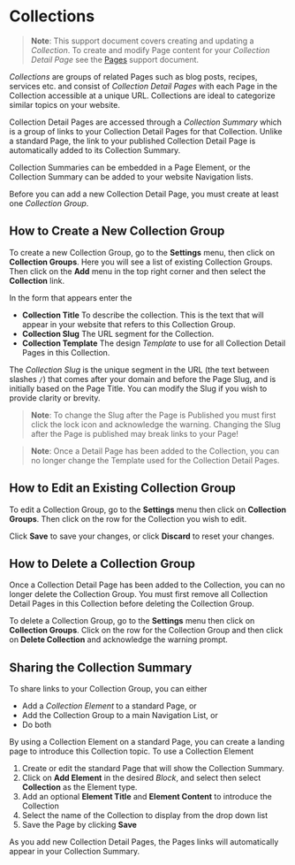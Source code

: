 # Collections

>**Note**: This support document covers creating and updating a *Collection*. To create and modify Page content for your *Collection Detail Page* see the [Pages](/admin/support/client/pages) support document.

*Collections* are groups of related Pages such as blog posts, recipes, services etc. and consist of *Collection Detail Pages* with each Page in the Collection accessible at a unique URL. Collections are ideal to categorize similar topics on your website.

Collection Detail Pages are accessed through a *Collection Summary* which is a group of links to your Collection Detail Pages for that Collection. Unlike a standard Page, the link to your published Collection Detail Page is automatically added to its Collection Summary.

Collection Summaries can be embedded in a Page Element, or the Collection Summary can be added to your website Navigation lists.

Before you can add a new Collection Detail Page, you must create at least one *Collection Group*.

## How to Create a New Collection Group
To create a new Collection Group, go to the <i class="fas fa-cog"></i> **Settings** menu, then click on **Collection Groups**. Here you will see a list of existing Collection Groups. Then click on the **Add** menu in the top right corner and then select the **Collection** link.

In the form that appears enter the
- **Collection Title** To describe the collection. This is the text that will appear in your website that refers to this Collection Group.
- **Collection Slug** The URL segment for the Collection.
- **Collection Template** The design *Template* to use for all Collection Detail Pages in this Collection.

The *Collection Slug* is the unique segment in the URL (the text between slashes `/`) that comes after your domain and before the Page Slug, and is initially based on the Page Title. You can modify the Slug if you wish to provide clarity or brevity.

>**Note**: To change the Slug after the Page is Published you must first click the <i class="fas fa-lock"></i> lock icon and acknowledge the warning. Changing the Slug after the Page is published may break links to your Page!

>**Note**: Once a Detail Page has been added to the Collection, you can no longer change the Template used for the Collection Detail Pages.

## How to Edit an Existing Collection Group
To edit a Collection Group, go to the <i class="fas fa-cog"></i> **Settings** menu then click on **Collection Groups**. Then click on the row for the Collection you wish to edit.

Click **Save** to save your changes, or click **Discard** to reset your changes.

## How to Delete a Collection Group
Once a Collection Detail Page has been added to the Collection, you can no longer delete the Collection Group. You must first remove all Collection Detail Pages in this Collection before deleting the Collection Group.

To delete a Collection Group, go to the <i class="fas fa-cog"></i> **Settings** menu then click on **Collection Groups**. Click on the row for the Collection Group and then click on **Delete Collection** and acknowledge the warning prompt.

## Sharing the Collection Summary
To share links to your Collection Group, you can either

- Add a *Collection Element* to a standard Page, or
- Add the Collection Group to a main Navigation List, or
- Do both

By using a Collection Element on a standard Page, you can create a landing page to introduce this Collection topic. To use a Collection Element

1. Create or edit the standard Page that will show the Collection Summary.
2. Click on **Add Element** in the desired *Block*, and select then select **Collection** as the Element type.
3. Add an optional **Element Title** and **Element Content** to introduce the Collection
4. Select the name of the Collection to display from the drop down list
5. Save the Page by clicking **Save**

As you add new Collection Detail Pages, the Pages links will automatically appear in your Collection Summary.
